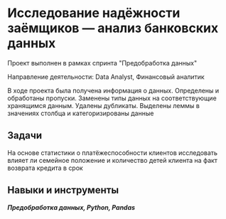 ﻿# Исследование надёжности заёмщиков — анализ банковских данных

Проект выполнен в рамках спринта "Предобработка данных"

Направление деятельности: Data Analyst, Финансовый аналитик

В ходе проекта была получена информация о данных. Определены и обработаны пропуски. Заменены типы данных на соответствующие хранящимся данным. Удалены дубликаты. Выделены леммы в значениях столбца и категоризированы данные


## Задачи
На основе статистики о платёжеспособности клиентов исследовать влияет ли семейное положение и количество детей клиента на факт возврата кредита в срок

## Навыки и инструменты
***Предобработка данных, Python, Pandas***